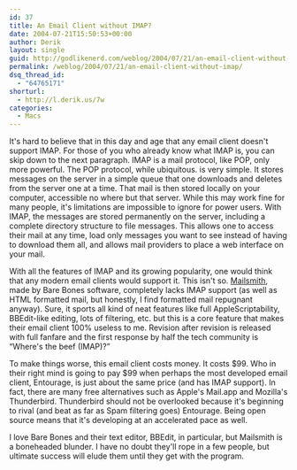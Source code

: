 ```yaml
---
id: 37
title: An Email Client without IMAP?
date: 2004-07-21T15:50:53+00:00
author: Derik
layout: single
guid: http://godlikenerd.com/weblog/2004/07/21/an-email-client-without-imap/
permalink: /weblog/2004/07/21/an-email-client-without-imap/
dsq_thread_id:
  - "64765171"
shorturl:
  - http://l.derik.us/7w
categories:
  - Macs
---
```

It's hard to believe that in this day and age that any email client doesn't support IMAP. For those of you who already know what IMAP is, you can skip down to the next paragraph. IMAP is a mail protocol, like POP, only more powerful. The POP protocol, while ubiquitous. is very simple. It stores messages on the server in a simple queue that one downloads and deletes from the server one at a time. That mail is then stored locally on your computer, accessible no where but that server. While this may work fine for many people, it's limitations are impossible to ignore for power users. With IMAP, the messages are stored permanently on the server, including a complete directory structure to file messages. This allows one to access their mail at any time, load only messages you want to see instead of having to download them all, and allows mail providers to place a web interface on your mail.

With all the features of IMAP and its growing popularity, one would think that any modern email clients would support it. This isn't so. [Mailsmith](http://www.barebones.com/products/mailsmith/index.shtml), made by Bare Bones software, completely lacks IMAP support (as well as HTML formatted mail, but honestly, I find formatted mail repugnant anyway). Sure, it sports all kind of neat features like full AppleScriptability, BBEdit-like editing, lots of filtering, etc. but this is a core feature that makes their email client 100% useless to me. Revision after revision is released with full fanfare and the first response by half the tech community is &#8220;Where's the beef (IMAP)?&#8221;

To make things worse, this email client costs money. It costs $99. Who in their right mind is going to pay $99 when perhaps the most developed email client, Entourage, is just about the same price (and has IMAP support). In fact, there are many free alternatives such as Apple's Mail.app and Mozilla's Thunderbird. Thunderbird should not be overlooked because it's beginning to rival (and beat as far as Spam filtering goes) Entourage. Being open source means that it's developing at an accelerated pace as well.

I love Bare Bones and their text editor, BBEdit, in particular, but Mailsmith is a boneheaded blunder. I have no doubt they'll rope in a few people, but ultimate success will elude them until they get with the program.